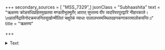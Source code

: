 +++
secondary_sources = [ "MSS_7329",]
jsonClass = "Subhaashita"
text = "ऋक्षस्य क्रोडसंधिप्रहितमुखतया मण्डलीभूतमूर्तेर् आरात् सुप्तस्य वीर त्वदरिवरपुरद्वारि नीहारकाले।  \nप्रातर्निद्राविनोदक्रमजनितसुखोन्मीलितं चक्षुरेकं व्याधाः पालालभस्मस्थितदहनकणाकारमालोकयन्ति॥"
title = "ऋक्षस्य"

+++

<details><summary>Text</summary>

ऋक्षस्य क्रोडसंधिप्रहितमुखतया मण्डलीभूतमूर्तेर् आरात् सुप्तस्य वीर त्वदरिवरपुरद्वारि नीहारकाले।  
प्रातर्निद्राविनोदक्रमजनितसुखोन्मीलितं चक्षुरेकं व्याधाः पालालभस्मस्थितदहनकणाकारमालोकयन्ति॥
</details>
